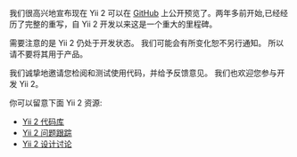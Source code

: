 我们很高兴地宣布现在 Yii 2 可以在 [GitHub](https://github.com/yiisoft/yii2) 上公开预览了。两年多前开始,已经经历了完整的重写，自 Yii 2 开发以来这是一个重大的里程碑。

需要注意的是 Yii 2 仍处于开发状态。 我们可能会有所变化恕不另行通知。 所以请不要将其用于产品。

我们诚挚地邀请您检阅和测试使用代码，并给予反馈意见。 我们也欢迎您参与开发 Yii 2。

你可以留意下面 Yii 2 资源:

* [Yii 2 代码库](https://github.com/yiisoft/yii2)
* [Yii 2 问题跟踪](https://github.com/yiisoft/yii2/issues)
* [Yii 2 设计讨论](http://www.yiiframework.com/forum/index.php/forum/42-design-discussions-for-yii-20/)